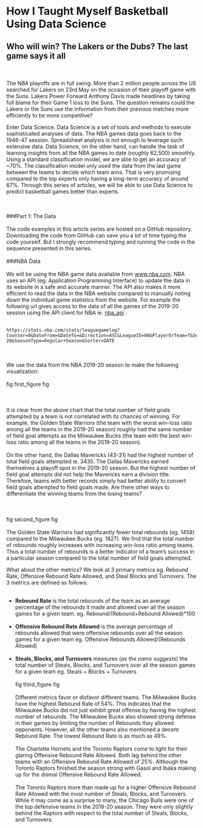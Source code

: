 # How I Taught Myself Basketball Using Data Science

## Who will win? The Lakers or the Dubs? The last game says it all
<br/><br/>
The NBA playoffs are in full swing. More than 2 million people across the US searched for Lakers on 23rd May on the
occasion of their playoff game with the Suns. Lakers Power Forward Anthony Davis made headlines by taking full blame
for their Game 1 loss to the Suns. The question remains could the Lakers or the Suns use the information from their
previous matches more efficiently to be more competitive?

Enter Data Science. Data Science is a set of tools and methods to execute sophisticated analyses of data. The NBA
games data goes back to the 1946-47 session. Spreadsheet analysis is not enough to leverage such extensive data.
Data Science, on the other hand, can handle the task of learning insights from all the NBA games to date (roughly
62,500) smoothly. Using a standard classification model, we are able to get an accuracy of ~70%. The classification
model only used the data from the last game between the teams to decide which team wins. That is very promising compared to the top experts only having a long-term accuracy of around 67%. Through this series of articles, we will be able to use Data Science to predict basketball games better than experts. 

<br/><br/>
###Part 1: The Data
<br/><br/>
The code examples in this article series are hosted on a GitHub repository. Downloading the code from GitHub can save you a lot of time typing the code yourself. But I strongly recommend typing and running the code in the sequence presented in this series. 
<br/><br/>
###NBA Data
<br/><br/>
We will be using the NBA game data available from www.nba.com. NBA uses an API (eg. Application Programming Interface) to update the data in its website in a safe and accurate manner. The API also makes it more efficient to read the data in the NBA website compared to manually noting down the individual game statistics from the website. For example the following url gives access to the data of all the games of the 2019-20 session using the API client for NBA ie. [nba_api](https://pypi.org/project/nba-api/) :
<br/><br/>

    https://stats.nba.com/stats/leaguegamelog?Counter=0&DateFrom=&DateTo=&Direction=ASC&LeagueID=00&PlayerOrTeam=T&Season=2019-20&SeasonType=Regular+Season&Sorter=DATE

<br/><br/>
We use the data from the NBA 2019-20 season to make the following visualization:
<br/><br/>
fig
first_figure
fig
<br/><br/>
<br/><br/>
It is clear from the above chart that the total number of field goals attempted by a team is not correlated with its chances of winning. For example, the Golden State Warriors (the team with the worst win-loss ratio among all the teams in the 2019-20 season) roughly had the same number of field goal attempts as the Milwaukee Bucks (the team with the best win-loss ratio among all the teams in the 2019-20 season). 
<br/><br/>
On the other hand, the Dallas Mavericks (43-31) had the highest number of total field goals attempted ie. 3435. The Dallas Mavericks earned themselves a playoff spot in the 2019-20 season. But the highest number of field goal attempts did not help the Mavericks earn a division title. Therefore, teams with better records simply had better ability to convert field goals attempted to field goals made.  Are there other ways to differentiate the winning teams from the losing teams? 
<br/><br/>
<br/><br/>
fig
second_figure
fig
<br/><br/>
The Golden State Warriors had significantly fewer total rebounds (eg. 1458) compared to the Milwaukee Bucks (eg. 1827). We find that the total number of rebounds roughly increases with increasing win-loss ratio among teams. Thus a total number of rebounds is a better indicator of a team’s success in a particular season compared to the total number of field goals attempted.   

What about the other metrics? We look at 3 primary metrics eg. Rebound Rate, Offensive Rebound Rate Allowed, and Steal Blocks and Turnovers. The 3 metrics are defined as follows:
<br/><br/>
- **Rebound Rate** is the total rebounds of the team as an average percentage of the rebounds it made and allowed over all the season games for a given team. eg. Rebound/(Rebound+Rebound Allowed)\*100
<br/><br/>
- **Offensive Rebound Rate Allowed** is the average percentage of rebounds allowed that were offensive rebounds over all the season games for a given team eg. Offensive Rebounds Allowed/(Rebounds Allowed)
<br/><br/>
- **Steals, Blocks, and Turnovers** measures (*as the name suggests*) the total number of Steals, Blocks, and Turnovers over all the season games for a given team eg. Steals + Blocks + Turnovers
<br/><br/>
fig
third_figure
fig
<br/><br/>
Different metrics favor or disfavor different teams. The Milwaukee Bucks have the highest Rebound Rate of 54%. This indicates that the Milwaukee Bucks did not just exhibit great offense by having the highest number of rebounds. The Milwaukee Bucks also showed strong defense in their games by limiting the number of Rebounds they allowed opponents. However, all the other teams also mentioned a decent Rebound Rate. The lowest Rebound Rate is as much as 49%.
<br/><br/>
The Charlotte Hornets and the Toronto Raptors come to light for their glaring Offensive Rebound Rate Allowed. Both lag behind the other teams with an Offensive Rebound Rate Allowed of 25%. Although the Toronto Raptors finished the season strong with Gasol and Ibaka making up for the dismal Offensive Rebound Rate Allowed.
<br/><br/>
The Toronto Raptors more than made up for a higher  Offensive Rebound Rate Allowed with the most number of Steals, Blocks, and Turnovers. While it may come as a surprise to many, the Chicago Bulls were one of the top defensive teams in the 2019-20 season. They were only slightly behind the Raptors with respect to the total number of Steals, Blocks, and Turnovers.
